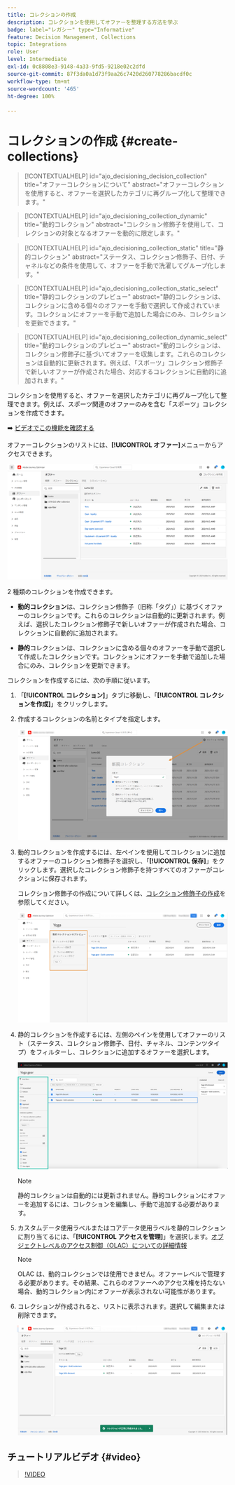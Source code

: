 ```yaml
---
title: コレクションの作成
description: コレクションを使用してオファーを整理する方法を学ぶ
badge: label="レガシー" type="Informative"
feature: Decision Management, Collections
topic: Integrations
role: User
level: Intermediate
exl-id: 0c8808e3-9148-4a33-9fd5-9218e02c2dfd
source-git-commit: 87f3da0a1d73f9aa26c7420d260778286bacdf0c
workflow-type: tm+mt
source-wordcount: '465'
ht-degree: 100%

---
```


# コレクションの作成 {#create-collections}

>[!CONTEXTUALHELP]
>id="ajo_decisioning_decision_collection"
>title="オファーコレクションについて"
>abstract="オファーコレクションを使用すると、オファーを選択したカテゴリに再グループ化して整理できます。"

>[!CONTEXTUALHELP]
>id="ajo_decisioning_collection_dynamic"
>title="動的コレクション"
>abstract="コレクション修飾子を使用して、コレクションの対象となるオファーを動的に限定します。"

>[!CONTEXTUALHELP]
>id="ajo_decisioning_collection_static"
>title="静的コレクション"
>abstract="ステータス、コレクション修飾子、日付、チャネルなどの条件を使用して、オファーを手動で洗濯してグループ化します。"

>[!CONTEXTUALHELP]
>id="ajo_decisioning_collection_static_select"
>title="静的コレクションのプレビュー"
>abstract="静的コレクションは、コレクションに含める個々のオファーを手動で選択して作成されています。コレクションにオファーを手動で追加した場合にのみ、コレクションを更新できます。"

>[!CONTEXTUALHELP]
>id="ajo_decisioning_collection_dynamic_select"
>title="動的コレクションのプレビュー"
>abstract="動的コレクションは、コレクション修飾子に基づいてオファーを収集します。これらのコレクションは自動的に更新されます。例えば、「スポーツ」コレクション修飾子で新しいオファーが作成された場合、対応するコレクションに自動的に追加されます。"

コレクションを使用すると、オファーを選択したカテゴリに再グループ化して整理できます。例えば、スポーツ関連のオファーのみを含む「スポーツ」コレクションを作成できます。

➡️ [ビデオでこの機能を確認する](#video)

オファーコレクションのリストには、**[!UICONTROL オファー]**&#x200B;メニューからアクセスできます。

![](../assets/collections_list.png)

2 種類のコレクションを作成できます。

* **動的コレクション**&#x200B;は、コレクション修飾子（旧称「タグ」）に基づくオファーのコレクションです。これらのコレクションは自動的に更新されます。例えば、選択したコレクション修飾子で新しいオファーが作成された場合、コレクションに自動的に追加されます。

* **静的**&#x200B;コレクションは、コレクションに含める個々のオファーを手動で選択して作成したコレクションです。コレクションにオファーを手動で追加した場合にのみ、コレクションを更新できます。

コレクションを作成するには、次の手順に従います。

1. 「**[!UICONTROL コレクション]**」タブに移動し、「**[!UICONTROL コレクションを作成]**」をクリックします。

1. 作成するコレクションの名前とタイプを指定します。

   ![](../assets/collection_create.png)

1. 動的コレクションを作成するには、左ペインを使用してコレクションに追加するオファーのコレクション修飾子を選択し、「**[!UICONTROL 保存]**」をクリックします。選択したコレクション修飾子を持つすべてのオファーがコレクションに保存されます。

   コレクション修飾子の作成について詳しくは、[コレクション修飾子の作成](../offer-library/creating-tags.md)を参照してください。

   ![](../assets/dynamic_collection.png)

1. 静的コレクションを作成するには、左側のペインを使用してオファーのリスト（ステータス、コレクション修飾子、日付、チャネル、コンテンツタイプ）をフィルターし、コレクションに追加するオファーを選択します。

   ![](../assets/static_collection.png)

   >[!NOTE]
   >
   >静的コレクションは自動的には更新されません。静的コレクションにオファーを追加するには、コレクションを編集し、手動で追加する必要があります。

1. カスタムデータ使用ラベルまたはコアデータ使用ラベルを静的コレクションに割り当てるには、「**[!UICONTROL アクセスを管理]**」を選択します。[オブジェクトレベルのアクセス制御（OLAC）についての詳細情報](../../administration/object-based-access.md)

   >[!NOTE]
   >
   >OLAC は、動的コレクションでは使用できません。オファーレベルで管理する必要があります。その結果、これらのオファーへのアクセス権を持たない場合、動的コレクション内にオファーが表示されない可能性があります。

1. コレクションが作成されると、リストに表示されます。選択して編集または削除できます。

   ![](../assets/collection_created.png)

## チュートリアルビデオ {#video}

>[!VIDEO](https://video.tv.adobe.com/v/329376?quality=12)


